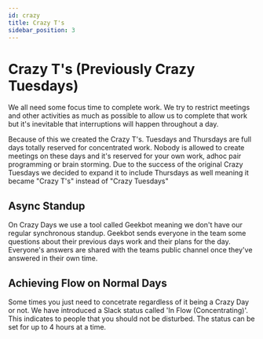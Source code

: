 ```yaml
---
id: crazy
title: Crazy T's
sidebar_position: 3
---
```


# Crazy T's (Previously Crazy Tuesdays)

We all need some focus time to complete work. We try to restrict meetings and other activities as much as possible to allow us to complete that work but it's inevitable that interruptions will happen throughout a day.

Because of this we created the Crazy T's. Tuesdays and Thursdays are full days totally reserved for concentrated work. Nobody is allowed to create meetings on these days and it's reserved for your own work, adhoc pair programming or brain storming.
Due to the success of the original Crazy Tuesdays we decided to expand it to include Thursdays as well meaning it became "Crazy T's" instead of "Crazy Tuesdays"

## Async Standup

On Crazy Days we use a tool called Geekbot meaning we don't have our regular synchronous standup. Geekbot sends everyone in the team some questions about their previous days work and their plans for the day. Everyone's answers are shared with the teams public channel once they've answered in their own time.

## Achieving Flow on Normal Days
Some times you just need to concetrate regardless of it being a Crazy Day or not. We have introduced a Slack status called 'In Flow (Concentrating)'. This indicates to people that you should not be disturbed. The status can be set for up to 4 hours at a time. 